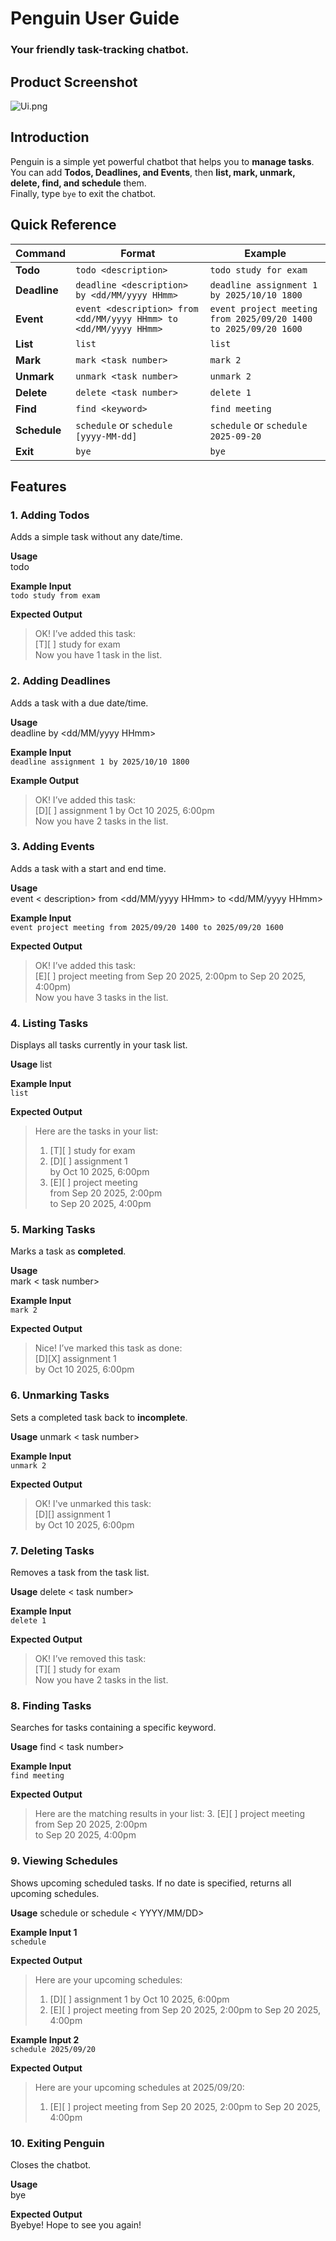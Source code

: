 # Penguin User Guide 
### Your friendly task-tracking chatbot.

## Product Screenshot
 ![Ui.png](Ui.png)

##  Introduction

Penguin is a simple yet powerful chatbot that helps you to **manage tasks**.  
You can add **Todos, Deadlines, and Events**, then **list, mark, unmark, delete, find, and schedule** them.  
Finally, type `bye` to exit the chatbot.

## Quick Reference

| Command   | Format                                                            | Example                                                         |
|-----------|-------------------------------------------------------------------|-----------------------------------------------------------------|
| **Todo**  | `todo <description>`                                              | `todo study for exam`                                           |
| **Deadline** | `deadline <description> by <dd/MM/yyyy HHmm>`                     | `deadline assignment 1 by 2025/10/10 1800`                      |
| **Event** | `event <description> from <dd/MM/yyyy HHmm> to <dd/MM/yyyy HHmm>` | `event project meeting from 2025/09/20 1400 to 2025/09/20 1600` |
| **List**  | `list`                                                            | `list`                                                          |
| **Mark**  | `mark <task number>`                                              | `mark 2`                                                        |
| **Unmark** | `unmark <task number>`                                            | `unmark 2`                                                      |
| **Delete** | `delete <task number>`                                            | `delete 1`                                                      |
| **Find**  | `find <keyword>`                                                  | `find meeting`                                                  |
| **Schedule** | `schedule` or    `schedule [yyyy-MM-dd]`                          | `schedule` or  `schedule 2025-09-20`                            |
| **Exit**  | `bye`                                                             | `bye`                                                           |

##  Features

### 1. Adding Todos
Adds a simple task without any date/time.

**Usage**  
todo

**Example Input**    
`todo study from exam`  

**Expected Output**    
> OK! I’ve added this task:   \
[T][ ] study for exam \
Now you have 1 task in the list.

### 2. Adding Deadlines

Adds a task with a due date/time.

**Usage**  
deadline <description> by <dd/MM/yyyy HHmm>

**Example Input**  
`deadline assignment 1 by 2025/10/10 1800`

**Example Output**  
> OK! I’ve added this task: \
[D][ ] assignment 1 by Oct 10 2025, 6:00pm\
Now you have 2 tasks in the list.

### 3. Adding Events

Adds a task with a start and end time.

**Usage**  
event < description> from <dd/MM/yyyy HHmm> to <dd/MM/yyyy HHmm>

**Example Input**  
`event project meeting from 2025/09/20 1400 to 2025/09/20 1600`

**Expected Output**  
>OK! I’ve added this task: \
> [E][ ] project meeting from Sep 20 2025, 2:00pm to Sep 20 2025, 4:00pm)\
Now you have 3 tasks in the list.

### 4. Listing Tasks

Displays all tasks currently in your task list.

**Usage**
list

**Example Input**  
`list`

**Expected Output**
>Here are the tasks in your list: 
> 1.	[T][ ] study for exam
> 2.	[D][ ] assignment 1 \
>       by Oct 10 2025, 6:00pm
> 3.	[E][ ] project meeting \
>  from Sep 20 2025, 2:00pm \
> to Sep 20 2025, 4:00pm
>

### 5. Marking Tasks

Marks a task as **completed**.

**Usage**  
mark < task number> 

**Example Input**  
`mark 2`

**Expected Output**
>Nice! I’ve marked this task as done:\
[D][X] assignment 1 \
> by Oct 10 2025, 6:00pm

### 6. Unmarking Tasks

Sets a completed task back to **incomplete**.

**Usage**
unmark < task number> 

**Example Input**  
`unmark 2`

**Expected Output**
>OK! I've unmarked this task:\
[D][] assignment 1 \
> by Oct 10 2025, 6:00pm

### 7. Deleting Tasks

Removes a task from the task list.

**Usage**
delete < task number> 

**Example Input**  
`delete 1`

**Expected Output**
>OK! I’ve removed this task: \
[T][ ] study for exam\
Now you have 2 tasks in the list.


### 8. Finding Tasks

Searches for tasks containing a specific keyword.

**Usage**
find < task number> 

**Example Input**  
`find meeting`

**Expected Output**
>Here are the matching results in your list:
>3. [E][ ] project meeting \
>from Sep 20 2025, 2:00pm \
>to Sep 20 2025, 4:00pm
>
### 9. Viewing Schedules
Shows upcoming scheduled tasks. If no date is specified, returns all upcoming schedules.

**Usage**
schedule or schedule < YYYY/MM/DD>

**Example Input 1**  
`schedule`

**Expected Output**
>Here are your upcoming schedules:
> 1.	[D][ ] assignment 1 by Oct 10 2025, 6:00pm
> 2.	[E][ ] project meeting from Sep 20 2025, 2:00pm to Sep 20 2025, 4:00pm

**Example Input 2**  
`schedule 2025/09/20`

**Expected Output**
>Here are your upcoming schedules at 2025/09/20:
> 1. [E][ ] project meeting from Sep 20 2025, 2:00pm to Sep 20 2025, 4:00pm
>
### 10. Exiting Penguin

Closes the chatbot.

**Usage**  
bye

**Expected Output**  
Byebye! Hope to see you again!